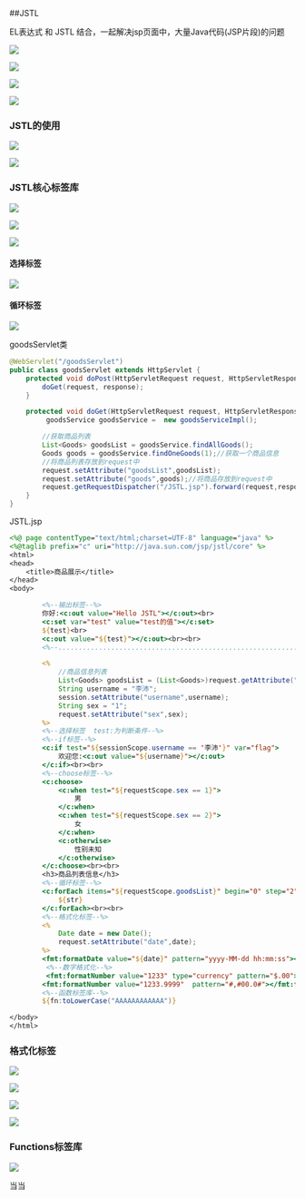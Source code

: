 ##JSTL

EL表达式 和 JSTL 结合，一起解决jsp页面中，大量Java代码(JSP片段)的问题

![](C:\Users\听音乐的酒\Desktop\笔记\学习笔记\imgs1\59.png)

![](C:\Users\听音乐的酒\Desktop\笔记\学习笔记\imgs1\60.png)

![](C:\Users\听音乐的酒\Desktop\笔记\学习笔记\imgs1\61.png)

![](C:\Users\听音乐的酒\Desktop\笔记\学习笔记\imgs1\62.png)

### JSTL的使用

![](C:\Users\听音乐的酒\Desktop\笔记\学习笔记\imgs1\63.png)

![](C:\Users\听音乐的酒\Desktop\笔记\学习笔记\imgs1\64.png)

### JSTL核心标签库

![](C:\Users\听音乐的酒\Desktop\笔记\学习笔记\imgs1\65.png)

![](C:\Users\听音乐的酒\Desktop\笔记\学习笔记\imgs1\66.png)

![](C:\Users\听音乐的酒\Desktop\笔记\学习笔记\imgs1\67.png)

#### 选择标签

![](C:\Users\听音乐的酒\Desktop\笔记\学习笔记\imgs1\68.png)

#### 循环标签

![](C:\Users\听音乐的酒\Desktop\笔记\学习笔记\imgs1\69.png)

goodsServlet类

```java
@WebServlet("/goodsServlet")
public class goodsServlet extends HttpServlet {
    protected void doPost(HttpServletRequest request, HttpServletResponse response) throws ServletException, IOException {
        doGet(request, response);
    }

    protected void doGet(HttpServletRequest request, HttpServletResponse response) throws ServletException, IOException {
         goodsService goodsService =  new goodsServiceImpl();

        //获取商品列表
        List<Goods> goodsList = goodsService.findAllGoods();
        Goods goods = goodsService.findOneGoods(1);//获取一个商品信息
        //将商品列表存放到request中
        request.setAttribute("goodsList",goodsList);
        request.setAttribute("goods",goods);//将商品存放到request中
        request.getRequestDispatcher("/JSTL.jsp").forward(request,response);
    }
}

```

JSTL.jsp

```jsp
<%@ page contentType="text/html;charset=UTF-8" language="java" %>
<%@taglib prefix="c" uri="http://java.sun.com/jsp/jstl/core" %>
<html>
<head>
    <title>商品展示</title>
</head>
<body>

        <%--输出标签--%>
        你好:<c:out value="Hello JSTL"></c:out><br>
        <c:set var="test" value="test的值"></c:set>
        ${test}<br>
        <c:out value="${test}"></c:out><br><br>
        <%--................................................................--%>

        <%
            //商品信息列表
            List<Goods> goodsList = (List<Goods>)request.getAttribute("goodsList");
            String username = "李沛";
            session.setAttribute("username",username);
            String sex = "1";
            request.setAttribute("sex",sex);
        %>
        <%--选择标签  test:为判断条件--%>
        <%--if标签--%>
        <c:if test="${sessionScope.username == '李沛'}" var="flag">
            欢迎您:<c:out value="${username}"></c:out>
        </c:if><br><br>
        <%--choose标签--%>
        <c:choose>
            <c:when test="${requestScope.sex == 1}">
                男
            </c:when>
            <c:when test="${requestScope.sex == 2}">
                女
            </c:when>
            <c:otherwise>
                性别未知
            </c:otherwise>
        </c:choose><br><br>
        <h3>商品列表信息</h3>
        <%--循环标签--%>
        <c:forEach items="${requestScope.goodsList}" begin="0" step="2" end="4" var="str">
            ${str}
        </c:forEach><br><br>
    	<%--格式化标签--%>
        <%
            Date date = new Date();
            request.setAttribute("date",date);
        %>
        <fmt:formatDate value="${date}" pattern="yyyy-MM-dd hh:mm:ss"></fmt:formatDate><br>
         <%--数字格式化--%>
         <fmt:formatNumber value="1233" type="currency" pattern="$.00"></fmt:formatNumber><br>
        <fmt:formatNumber value="1233.9999"  pattern="#,#00.0#"></fmt:formatNumber><br><br>
        <%--函数标签库--%>
        ${fn:toLowerCase("AAAAAAAAAAAA")}

</body>
</html>
```

### 格式化标签

![](C:\Users\听音乐的酒\Desktop\笔记\学习笔记\imgs1\70.png)

![](C:\Users\听音乐的酒\Desktop\笔记\学习笔记\imgs1\71.png)

![](C:\Users\听音乐的酒\Desktop\笔记\学习笔记\imgs1\72.png)

![](C:\Users\听音乐的酒\Desktop\笔记\学习笔记\imgs1\73.png)

### Functions标签库

![](C:\Users\听音乐的酒\Desktop\笔记\学习笔记\imgs1\74.png)

当当